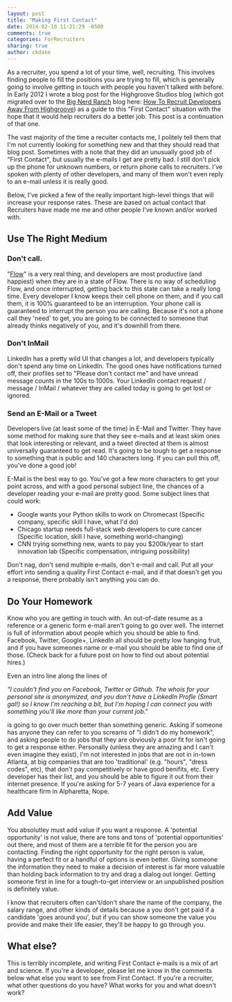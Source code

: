 ```yaml
---
layout: post
title: "Making First Contact"
date: 2014-02-10 11:21:29 -0500
comments: true
categories: ForRecruiters
sharing: true
author: ckdake
---
```


As a recruiter, you spend a lot of your time, well, recruiting. This involves finding people to fill the positions you are trying to fill, which is generally going to involve getting in touch with people you haven't talked with before.  In Early 2012 I wrote a blog post for the Highgroove Studios blog (which got migrated over to the <a href="http://www.bignerdranch.com">Big Nerd Ranch</a> blog here: <a href="http://blog.bignerdranch.com/1630-how-to-recruit-developers-away-from-highgroove/">How To Recruit Developers Away From Highgroove</a>) as a guide to this "First Contact" situation with the hope that it would help recruiters do a better job. This post is a continuation of that one.

The vast majority of the time a recuiter contacts me, I politely tell them that I'm not currently looking for something new and that they should read that blog post. Sometimes with a note that they did an unusually good job of "First Contact", but usually the e-mails I get are pretty bad.  I still don't pick up the phone for unknown numbers, or return phone calls to recruiters. I've spoken with plenty of other developers, and many of them won't even reply to an e-mail unless it is really good.

Below, I've picked a few of the really important high-level things that will increase your response rates. These are based on actual contact that Recruiters have made me me and other people I've known and/or worked with.

## Use The Right Medium

### Don't call.

"<a href="http://en.wikipedia.org/wiki/Flow_(psychology)">Flow</a>" is a very real thing, and developers are most productive (and happiest) when they are in a state of Flow. There is no way of scheduling Flow, and once interrupted, getting back to this state can take a really long time. Every developer I know keeps their cell phone on them, and if you call them, it is 100% guaranteed to be an interruption. Your phone call is guaranteed to interrupt the person you are calling. Because it's not a phone call they 'need' to get, you are going to be connected to someone that already thinks negatively of you, and it's downhill from there.

### Don't InMail

LinkedIn has a pretty wild UI that changes a lot, and developers typically don't spend any time on LinkedIn. The good ones have notifications turned off, their profiles set to "Please don't contact me" and have unread message counts in the 100s to 1000s. Your LinkedIn contact request / message / InMail / whatever they are called today is going to get lost or ignored.

### Send an E-Mail or a Tweet

Developers live (at least some of the time) in E-Mail and Twitter. They have some method for making sure that they see e-mails and at least skim ones that look interesting or relevant, and a tweet directed at them is almost universally guaranteed to get read. It's going to be tough to get a response to something that is public and 140 characters long. If you can pull this off, you've done a good job!

E-Mail is the best way to go. You've got a few more characters to get your point across, and with a good personal subject line, the chances of a developer reading your e-mail are pretty good. Some subject lines that could work:

* Google wants your Python skills to work on Chromecast (Specific company, specific skill I have, what I'd do)
* Chicago startup needs full-stack web developers to cure cancer (Specific location, skill I have, something world-changing)
* CNN trying something new, wants to pay you $200k/year to start innovation lab (Specific compensation, intriguing possibility)

Don't nag, don't send multiple e-mails, don't e-mail and call. Put all your effort into sending a quality First Contact e-mail, and if that doesn't get you a response, there probably isn't anything you can do.

## Do Your Homework

Know who you are getting in touch with.  An out-of-date resume as a reference or a generic form e-mail aren't going to go over well.  The internet is full of information about people which you should be able to find. Facebook, Twitter, Google+, LinkedIn all should be pretty low hanging fruit, and if you have someones name or e-mail you should be able to find one of those. (Check back for a future post on how to find out about potential hires.)

Even an intro line along the lines of 

*"I couldn't find you on Facebook, Twitter or Github. The whois for your personal site is anonymized, and you don't have a LinkedIn Profle (Smart gal!) so I know I'm reaching a bit, but I'm hoping I can connect you with something you'll like more than your current job."*

is going to go over much better than something generic. Asking if someone has anyone they can refer to you screams of "I didn't do my homework", and asking people to do jobs that they are obviously a poor fit for isn't going to get a response either.  Personally (unless they are amazing and I can't even imagine they exist), I'm not interested in jobs that are not in in-town Atlanta, at big companies that are too 'traditional' (e.g. "hours", "dress codes", etc), that don't pay competitively or have good benifits, etc.  Every developer has their list, and you should be able to figure it out from their internet presence.  If you're asking for 5-7 years of Java experience for a healthcare firm in Alpharetta, Nope.

## Add Value

You absolutley must add value if you want a response. A 'potential opportunity' is not value, there are tons and tons of 'potential opportunities' out there, and most of them are a terrible fit for the person you are contacting. Finding the right opportunity for the right person is value, having a perfect fit or a handful of options is even better.  Giving someone the information they need to make a decision of interest is far more valuable than holding back information to try and drag a dialog out longer. Getting someone first in line for a tough-to-get interview or an unpublished position is definitely value.

I know that recruiters often can't/don't share the name of the company, the salary range, and other kinds of details because a you don't get paid if a candidate 'goes around you', but if you can show someone the value you provide and make their life easier, they'll be happy to go through you.

## What else?

This is terribly incomplete, and writing First Contact e-mails is a mix of art and science. If you're a developer, please let me know in the comments below what else you want to see from First Contact.  If you're a recruiter, what other questions do you have? What works for you and what doesn't work? 

